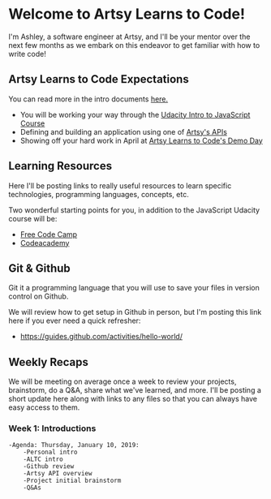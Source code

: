 # Welcome to Artsy Learns to Code!

I'm Ashley, a software engineer at Artsy, and I'll be your mentor over the next few months as we embark on this endeavor to get familiar with how to write code!

## Artsy Learns to Code Expectations

You can read more in the intro documents [here.](https://github.com/artsy/README/blob/master/events/artsy-learns-to-code.md)

- You will be working your way through the [Udacity Intro to JavaScript Course](https://www.udacity.com/course/intro-to-javascript--ud803)
- Defining and building an application using one of [Artsy's APIs](https://developers.artsy.net/)
- Showing off your hard work in April at [Artsy Learns to Code's Demo Day](https://github.com/artsy/README/blob/master/events/demo-days.md)

## Learning Resources

Here I'll be posting links to really useful resources to learn specific technologies, programming languages, concepts, etc.

Two wonderful starting points for you, in addition to the JavaScript Udacity course will be:

- [Free Code Camp](https://learn.freecodecamp.org/)
- [Codeacademy](https://www.codecademy.com/)

## Git & Github

Git it a programming language that you will use to save your files in version control on Github.

We will review how to get setup in Github in person, but I'm posting this link here if you ever need a quick refresher:

- https://guides.github.com/activities/hello-world/

## Weekly Recaps

We will be meeting on average once a week to review your projects, brainstorm, do a Q&A, share what we've learned, and more. I'll be posting a short update here along with links to any files so that you can always have easy access to them.

### Week 1: Introductions

    -Agenda: Thursday, January 10, 2019:
        -Personal intro
        -ALTC intro
        -Github review
        -Artsy API overview
        -Project initial brainstorm
        -Q&As
